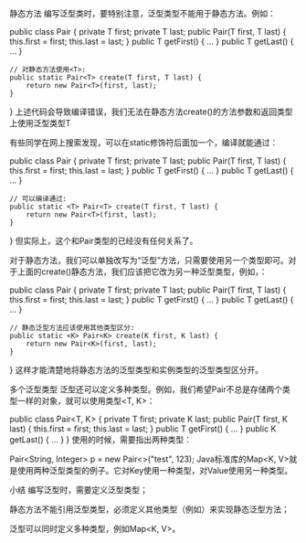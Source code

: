 静态方法
编写泛型类时，要特别注意，泛型类型<T>不能用于静态方法。例如：

public class Pair<T> {
    private T first;
    private T last;
    public Pair(T first, T last) {
        this.first = first;
        this.last = last;
    }
    public T getFirst() { ... }
    public T getLast() { ... }

    // 对静态方法使用<T>:
    public static Pair<T> create(T first, T last) {
        return new Pair<T>(first, last);
    }
}
上述代码会导致编译错误，我们无法在静态方法create()的方法参数和返回类型上使用泛型类型T

有些同学在网上搜索发现，可以在static修饰符后面加一个<T>，编译就能通过：

public class Pair<T> {
    private T first;
    private T last;
    public Pair(T first, T last) {
        this.first = first;
        this.last = last;
    }
    public T getFirst() { ... }
    public T getLast() { ... }

    // 可以编译通过:
    public static <T> Pair<T> create(T first, T last) {
        return new Pair<T>(first, last);
    }
}
但实际上，这个<T>和Pair<T>类型的<T>已经没有任何关系了。

对于静态方法，我们可以单独改写为“泛型”方法，只需要使用另一个类型即可。对于上面的create()静态方法，我们应该把它改为另一种泛型类型，例如，<K>：

public class Pair<T> {
    private T first;
    private T last;
    public Pair(T first, T last) {
        this.first = first;
        this.last = last;
    }
    public T getFirst() { ... }
    public T getLast() { ... }

    // 静态泛型方法应该使用其他类型区分:
    public static <K> Pair<K> create(K first, K last) {
        return new Pair<K>(first, last);
    }
}
这样才能清楚地将静态方法的泛型类型和实例类型的泛型类型区分开。

多个泛型类型
泛型还可以定义多种类型。例如，我们希望Pair不总是存储两个类型一样的对象，就可以使用类型<T, K>：

public class Pair<T, K> {
    private T first;
    private K last;
    public Pair(T first, K last) {
        this.first = first;
        this.last = last;
    }
    public T getFirst() { ... }
    public K getLast() { ... }
}
使用的时候，需要指出两种类型：

Pair<String, Integer> p = new Pair<>("test", 123);
Java标准库的Map<K, V>就是使用两种泛型类型的例子。它对Key使用一种类型，对Value使用另一种类型。

小结
编写泛型时，需要定义泛型类型<T>；

静态方法不能引用泛型类型<T>，必须定义其他类型（例如<K>）来实现静态泛型方法；

泛型可以同时定义多种类型，例如Map<K, V>。